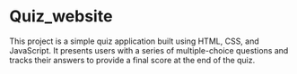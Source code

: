 # Quiz_website
This project is a simple quiz application built using HTML, CSS, and JavaScript. It presents users with a series of multiple-choice questions and tracks their answers to provide a final score at the end of the quiz.
